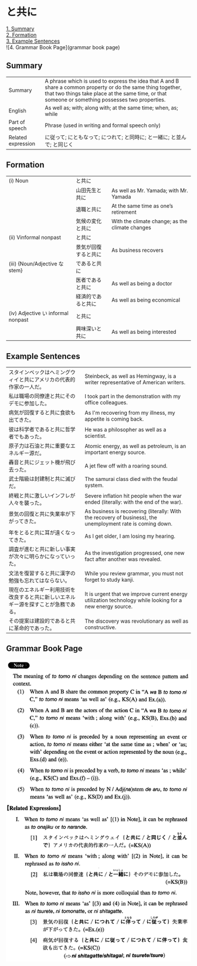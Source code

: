 # と共に

[1. Summary](#summary)<br>
[2. Formation](#formation)<br>
[3. Example Sentences](#example-sentences)<br>
![4. Grammar Book Page](grammar book page)<br>


## Summary

<table><tr>   <td>Summary</td>   <td>A phrase which is used to express the idea that A and B share a common property or do the same thing together, that two things take place at the same time, or that someone or something possesses two properties.</td></tr><tr>   <td>English</td>   <td>As well as; with; along with; at the same time; when, as; while</td></tr><tr>   <td>Part of speech</td>   <td>Phrase (used in writing and formal speech only)</td></tr><tr>   <td>Related expression</td>   <td>に従って; にともなって; につれて; と同時に; と一緒に; と並んで; と同じく</td></tr></table>

## Formation

<table class="table"><tbody><tr class="tr head"><td class="td"><span class="numbers">(i)</span> <span class="bold">Noun</span></td><td class="td"><span class="concept">と共に</span></td><td class="td"></td></tr><tr class="tr"><td class="td"></td><td class="td"><span>山田先生</span><span class="concept">と共に</span></td><td class="td"><span>As well as Mr. Yamada; with Mr. Yamada</span></td></tr><tr class="tr"><td class="td"></td><td class="td"><span>退職</span><span class="concept">と共に</span></td><td class="td"><span>At the same time as one’s retirement</span></td></tr><tr class="tr"><td class="td"></td><td class="td"><span>気候の変化</span><span class="concept">と共に</span></td><td class="td"><span>With the climate change; as the climate changes</span></td></tr><tr class="tr head"><td class="td"><span class="numbers">(ii)</span> <span class="bold">Vinformal nonpast</span></td><td class="td"><span class="concept">と共に</span></td><td class="td"></td></tr><tr class="tr"><td class="td"></td><td class="td"><span>景気が回復する</span><span class="concept">と共に</span></td><td class="td"><span>As business recovers</span></td></tr><tr class="tr head"><td class="td"><span class="numbers">(iii)</span> <span class="bold">{Noun/Adjective な stem}</span></td><td class="td"><span class="concept">であると共に</span></td><td class="td"></td></tr><tr class="tr"><td class="td"></td><td class="td"><span>医者</span><span class="concept">であると共に</span></td><td class="td"><span>As well as being a doctor</span></td></tr><tr class="tr"><td class="td"></td><td class="td"><span>経済的</span><span class="concept">であると共に</span></td><td class="td"><span>As well as being economical</span></td></tr><tr class="tr head"><td class="td"><span class="numbers">(iv)</span> <span class="bold">Adjective い informal nonpast</span></td><td class="td"><span class="concept">と共に</span></td><td class="td"></td></tr><tr class="tr"><td class="td"></td><td class="td"><span>興味深い</span><span class="concept">と共に</span></td><td class="td"><span>As well as being interested</span></td></tr></tbody></table>

## Example Sentences

<table><tr>   <td>スタインベックはへミングウィイと共にアメリカの代表的作家の一人だ。</td>   <td>Steinbeck, as well as Hemingway, is a writer representative of American writers.</td></tr><tr>   <td>私は職場の同僚達と共にそのデモに参加した。</td>   <td>I took part in the demonstration with my office colleagues.</td></tr><tr>   <td>病気が回復すると共に食欲も出てきた。</td>   <td>As I'm recovering from my illness, my appetite is coming back.</td></tr><tr>   <td>彼は科学者であると共に哲学者でもあった。</td>   <td>He was a philosopher as well as a scientist.</td></tr><tr>   <td>原子力は石油と共に重要なエネルギー源だ。</td>   <td>Atomic energy, as well as petroleum, is an important energy source.</td></tr><tr>   <td>轟音と共にジェット機が飛び去った。</td>   <td>A jet flew off with a roaring sound.</td></tr><tr>   <td>武士階級は封建制と共に滅びだ。</td>   <td>The samurai class died with the feudal system.</td></tr><tr>   <td>終戦と共に激しいインフレが人々を襲った。</td>   <td>Severe inflation hit people when the war ended (literally: with the end of the war).</td></tr><tr>   <td>景気の回復と共に失業率が下がってきた。</td>   <td>As business is recovering (literally: With the recovery of business), the unemployment rate is coming down.</td></tr><tr>   <td>年をとると共に耳が遠くなってきた。</td>   <td>As I get older, I am losing my hearing.</td></tr><tr>   <td>調査が進むと共に新しい事実が次々に明らかになっていった。</td>   <td>As the investigation progressed, one new fact after another was revealed.</td></tr><tr>   <td>文法を復習すると共に漢字の勉強も忘れてはならない。</td>   <td>While you review grammar, you must not forget to study kanji.</td></tr><tr>   <td>現在のエネルギー利用技術を改良すると共に新しいエネルギー源を探すことが急務である。</td>   <td>It is urgent that we improve current energy utilization technology while looking for a new energy source.</td></tr><tr>   <td>その提案は建設的であると共に革命的であった。</td>   <td>The discovery was revolutionary as well as constructive.</td></tr></table>

## Grammar Book Page

![](../img/Intermediateと共に.png)

